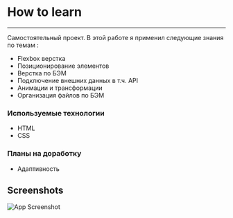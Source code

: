 # How to learn 

____



Cамостоятельный проект. В этой работе я применил следующие знания по темам :

  - Flexbox верстка
  - Позиционирование элементов
  - Верстка по БЭМ
  - Подключение внешних данных в т.ч. API
  - Анимации и трансформации
  - Организация файлов по БЭМ

### Используемые технологии


* HTML
* CSS

### Планы на доработку

 - Адаптивность

## Screenshots

![App Screenshot](https://i2.paste.pics/20c073c9b970f7116800de3d5472fbd3.png)

